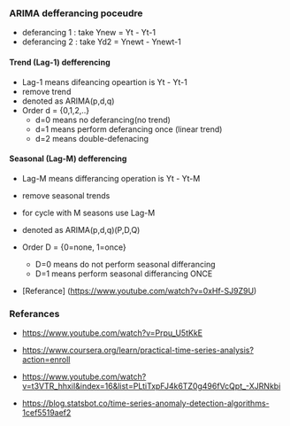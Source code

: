 ### ARIMA defferancing poceudre
- deferancing 1 : take Ynew = Yt - Yt-1
- deferancing 2 : take Yd2 = Ynewt - Ynewt-1

#### Trend (Lag-1) defferencing
- Lag-1 means difeancing opeartion is Yt - Yt-1
- remove trend
- denoted as ARIMA(p,d,q)
- Order d = {0,1,2,..}
  - d=0 means no deferancing(no trend)
  - d=1 means perform deferancing once (linear trend)
  - d=2 means double-defenacing
#### Seasonal (Lag-M) defferencing
- Lag-M means differancing operation is Yt - Yt-M
- remove seasonal trends
- for cycle with M seasons use Lag-M
- denoted as ARIMA(p,d,q)(P,D,Q)
- Order D = {0=none, 1=once}
  - D=0 means do not perform seasonal differancing
  - D=1 means perform seasonal differancing ONCE


- [Referance] (https://www.youtube.com/watch?v=0xHf-SJ9Z9U)



### Referances
- https://www.youtube.com/watch?v=Prpu_U5tKkE
- https://www.coursera.org/learn/practical-time-series-analysis?action=enroll

- https://www.youtube.com/watch?v=t3VTR_hhxiI&index=16&list=PLtiTxpFJ4k6TZ0g496fVcQpt_-XJRNkbi
- https://blog.statsbot.co/time-series-anomaly-detection-algorithms-1cef5519aef2
